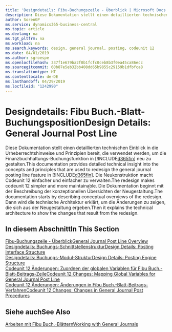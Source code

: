 ```yaml
---
title: 'Designdetails: Fibu-Buchungszeile - Überblick | Microsoft Docs'
description: Diese Dokumentation stellt einen detaillierten technischen Einblick in die Urheberrechtshinweise und Prinzipien bereit, die verwendet werden, um die Finanzbuchhaltungs-Buchungsfunktion in Business Central neu zu gestalten.
author: SorenGP
ms.service: dynamics365-business-central
ms.topic: article
ms.devlang: na
ms.tgt_pltfrm: na
ms.workload: na
ms.search.keywords: design, general journal, posting, codeunit 12
ms.date: 04/01/2019
ms.author: sgroespe
ms.openlocfilehash: 337f1e679ba2f0b1fcfc0ceb8b3f0ea45ca86ecc
ms.sourcegitcommit: 60b87e5eb32bb408dd65b9855c29159b1dfbfca8
ms.translationtype: HT
ms.contentlocale: de-DE
ms.lasthandoff: 04/29/2019
ms.locfileid: "1242990"
---
```

# <a name="design-details-general-journal-post-line"></a><span data-ttu-id="dc924-103">Designdetails: Fibu Buch.-Blatt-Buchungsposition</span><span class="sxs-lookup"><span data-stu-id="dc924-103">Design Details: General Journal Post Line</span></span>
<span data-ttu-id="dc924-104">Diese Dokumentation stellt einen detaillierten technischen Einblick in die Urheberrechtshinweise und Prinzipien bereit, die verwendet werden, um die Finanzbuchhaltungs-Buchungsfunktion in [!INCLUDE[d365fin](includes/d365fin_md.md)] neu zu gestalten.</span><span class="sxs-lookup"><span data-stu-id="dc924-104">This documentation provides detailed technical insight into the concepts and principles that are used to redesign the general journal posting line feature in [!INCLUDE[d365fin](includes/d365fin_md.md)].</span></span> <span data-ttu-id="dc924-105">Die Neukonstruktion macht Codeunit 12 einfacher und einfacher zu verwalten.</span><span class="sxs-lookup"><span data-stu-id="dc924-105">The redesign makes codeunit 12 simpler and more maintainable.</span></span> <span data-ttu-id="dc924-106">Die Dokumentation beginnt mit der Beschreibung der konzeptionellen Übersichten der Neugestaltung.</span><span class="sxs-lookup"><span data-stu-id="dc924-106">The documentation starts by describing conceptual overviews of the redesign.</span></span> <span data-ttu-id="dc924-107">Dann wird die technische Architektur erklärt, um die Änderungen zu zeigen, die sich aus der Neugestaltung ergeben.</span><span class="sxs-lookup"><span data-stu-id="dc924-107">Then it explains the technical architecture to show the changes that result from the redesign.</span></span>  

## <a name="in-this-section"></a><span data-ttu-id="dc924-108">In diesem Abschnitt</span><span class="sxs-lookup"><span data-stu-id="dc924-108">In This Section</span></span>  
[<span data-ttu-id="dc924-109">Fibu-Buchungszeile - Überblick</span><span class="sxs-lookup"><span data-stu-id="dc924-109">General Journal Post Line Overview</span></span>](design-details-general-journal-post-line-overview.md)  
[<span data-ttu-id="dc924-110">Designdetails: Buchungs-Schnittstellenstruktur</span><span class="sxs-lookup"><span data-stu-id="dc924-110">Design Details: Posting Interface Structure</span></span>](design-details-posting-interface-structure.md)  
[<span data-ttu-id="dc924-111">Designdetails: Buchungs-Modul-Struktur</span><span class="sxs-lookup"><span data-stu-id="dc924-111">Design Details: Posting Engine Structure</span></span>](design-details-posting-engine-structure.md)  
[<span data-ttu-id="dc924-112">Codeunit 12 Änderungen: Zuordnen der globalen Variablen für Fibu Buch.-Blatt-Beitrags-Zeile</span><span class="sxs-lookup"><span data-stu-id="dc924-112">Codeunit 12 Changes: Mapping Global Variables for General Journal Post Line</span></span>](design-details-codeunit-12-changes-mapping-global-variables-for-general-journal-post-line.md)  
[<span data-ttu-id="dc924-113">Codeunit 12 Änderungen: Änderungen in Fibu Buch.-Blatt-Beitrags-Verfahren</span><span class="sxs-lookup"><span data-stu-id="dc924-113">Codeunit 12 Changes: Changes in General Journal Post Procedures</span></span>](design-details-codeunit-12-changes-changes-in-general-journal-post-procedures.md)  

## <a name="see-also"></a><span data-ttu-id="dc924-114">Siehe auch</span><span class="sxs-lookup"><span data-stu-id="dc924-114">See Also</span></span>  
[<span data-ttu-id="dc924-115">Arbeiten mit Fibu Buch.-Blättern</span><span class="sxs-lookup"><span data-stu-id="dc924-115">Working with General Journals</span></span>](ui-work-general-journals.md)
